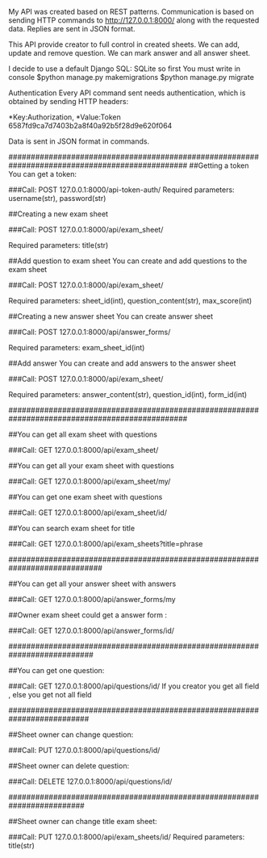 My API was created based on REST patterns. Communication is based on sending HTTP 
commands to http://127.0.0.1:8000/ along with the requested data.
Replies are sent in JSON format.


This API provide creator to full control in created sheets. We can add, update and remove question.
We can mark answer and all answer sheet.



I decide to use a default Django SQL: SQLite so first You must write in console
$python manage.py makemigrations
$python manage.py migrate




Authentication
Every API command sent needs authentication, which is obtained by sending HTTP headers:

*Key:Authorization,
*Value:Token 6587fd9ca7d7403b2a8f40a92b5f28d9e620f064

Data is sent in JSON format in commands.

################################################################################################
##Getting a token
You can get a token:

###Call: POST 127.0.0.1:8000/api-token-auth/
Required parameters:
username(str),
password(str)


##Creating a new exam sheet

###Call: POST 127.0.0.1:8000/api/exam_sheet/

Required parameters:
title(str)


##Add question to exam sheet
You can create and add questions to the exam sheet

###Call: POST 127.0.0.1:8000/api/exam_sheet/

Required parameters:
sheet_id(int), question_content(str), max_score(int)



##Creating a new answer sheet
You can create answer sheet

###Call: POST 127.0.0.1:8000/api/answer_forms/

Required parameters:
exam_sheet_id(int)



##Add answer
You can create and add answers to the answer sheet

###Call: POST 127.0.0.1:8000/api/exam_sheet/

Required parameters:
answer_content(str), question_id(int), form_id(int)




################################################################################################

##You can get all exam sheet with questions

###Call: GET 127.0.0.1:8000/api/exam_sheet/


##You can get all your exam sheet with questions

###Call: GET 127.0.0.1:8000/api/exam_sheet/my/


##You can get one exam sheet with questions

###Call: GET 127.0.0.1:8000/api/exam_sheet/id/



##You can search exam sheet for title

###Call: GET 127.0.0.1:8000/api/exam_sheets?title=phrase





#############################################################################


##You can get all your answer sheet with answers

###Call: GET 127.0.0.1:8000/api/answer_forms/my



##Owner exam sheet could get a answer form :

###Call: GET 127.0.0.1:8000/api/answer_forms/id/


###########################################################################

##You can get one question:

###Call: GET 127.0.0.1:8000/api/questions/id/
 If you creator you get all field , else you get not all field


##########################################################################

##Sheet owner can change question:

###Call: PUT 127.0.0.1:8000/api/questions/id/



##Sheet owner can delete question:

###Call: DELETE 127.0.0.1:8000/api/questions/id/


#########################################################################



##Sheet owner can change title exam sheet:

###Call: PUT 127.0.0.1:8000/api/exam_sheets/id/
Required parameters: title(str)


